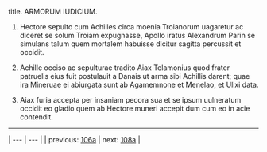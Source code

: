 title. ARMORUM IUDICIUM.



1. Hectore sepulto cum Achilles circa moenia Troianorum uagaretur ac diceret se solum Troiam expugnasse, Apollo iratus Alexandrum Parin se simulans talum quem mortalem habuisse dicitur sagitta percussit et occidit.



2. Achille occiso ac sepulturae tradito Aiax Telamonius quod frater patruelis eius fuit postulauit a Danais ut arma sibi Achillis darent; quae ira Mineruae ei abiurgata sunt ab Agamemnone et Menelao, et Ulixi data.



3. Aiax furia accepta per insaniam pecora sua et se ipsum uulneratum occidit eo gladio quem ab Hectore muneri accepit dum cum eo in acie contendit.



---

| --- | --- |
| previous: [106a](../106a/) | next: [108a](../108a/) |